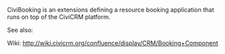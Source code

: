 CiviBooking is an extensions defining a resource booking application that runs on top of the CiviCRM platform.

See also:

Wiki: http://wiki.civicrm.org/confluence/display/CRM/Booking+Component
